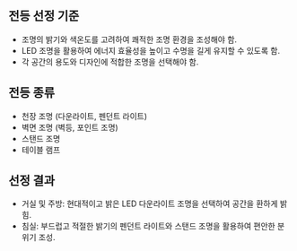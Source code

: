 ## 전등 선정 기준
- 조명의 밝기와 색온도를 고려하여 쾌적한 조명 환경을 조성해야 함.
- LED 조명을 활용하여 에너지 효율성을 높이고 수명을 길게 유지할 수 있도록 함.
- 각 공간의 용도와 디자인에 적합한 조명을 선택해야 함.
## 전등 종류
- 천장 조명 (다운라이트, 펜던트 라이트)
- 벽면 조명 (벽등, 포인트 조명)
- 스탠드 조명
- 테이블 램프
## 선정 결과
- 거실 및 주방: 현대적이고 밝은 LED 다운라이트 조명을 선택하여 공간을 환하게 밝힘.
- 침실: 부드럽고 적절한 밝기의 펜던트 라이트와 스탠드 조명을 활용하여 편안한 분위기 조성.